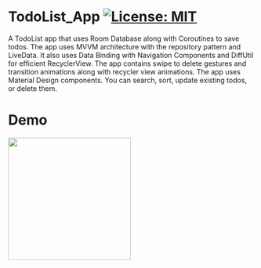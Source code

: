 # TodoList_App  [![License: MIT](https://img.shields.io/badge/License-MIT-yellow.svg)](https://opensource.org/licenses/MIT)

A TodoList app that uses Room Database along with Coroutines to save todos. The app uses MVVM architecture with the repository pattern and LiveData. It also uses Data Binding with Navigation Components and DiffUtil for efficient RecyclerView. The app contains swipe to delete gestures and transition animations along with recycler view animations. The app uses Material Design components. You can search, sort, update existing todos, or delete them.

# Demo

 <img src="app/demo/demo_gif.gif" width="250"/>
